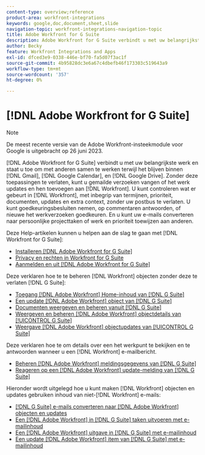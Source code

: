 ```yaml
---
content-type: overview;reference
product-area: workfront-integrations
keywords: google,doc,document,sheet,slide
navigation-topic: workfront-integrations-navigation-topic
title: Adobe Workfront for G Suite
description: Adobe Workfront for G Suite verbindt u met uw belangrijkste werk en staat u toe om met anderen samen te werken terwijl het blijven binnen Gmail, Google Kalender, en de Aandrijving van Google. Zonder deze toepassingen te verlaten, kunt u gemailde verzoeken of het werk updates vangen en hen toevoegen aan Workfront. U kunt controleren wat er in Workfront gebeurt, met inbegrip van vervaldata, prioriteit, documenten, updates en extra context, zonder uw binnen doos te verlaten. U kunt goedkeuringsbesluiten nemen, op commentaren antwoorden, of nieuwe het werkverzoeken goedkeuren. En u kunt uw e-mails converteren naar persoonlijke projecttaken of werk en prioriteit toewijzen aan anderen.
author: Becky
feature: Workfront Integrations and Apps
exl-id: dfced3e9-0338-446e-bf70-fa5d07f3ac1f
source-git-commit: 4b95828dc3e6a67c4dbefb46f173303c519643a9
workflow-type: tm+mt
source-wordcount: '357'
ht-degree: 0%

---
```


# [!DNL Adobe Workfront for G Suite]

>[!NOTE]
>
>De meest recente versie van de Adobe Workfront-insteekmodule voor Google is uitgebracht op 26 juni 2023.

[!DNL Adobe Workfront for G Suite] verbindt u met uw belangrijkste werk en staat u toe om met anderen samen te werken terwijl het blijven binnen [!DNL Gmail], [!DNL Google Calendar], en [!DNL Google Drive]. Zonder deze toepassingen te verlaten, kunt u gemailde verzoeken vangen of het werk updates en hen toevoegen aan [!DNL Workfront]. U kunt controleren wat er gebeurt in [!DNL Workfront], met inbegrip van termijnen, prioriteit, documenten, updates en extra context, zonder uw postbus te verlaten. U kunt goedkeuringsbesluiten nemen, op commentaren antwoorden, of nieuwe het werkverzoeken goedkeuren. En u kunt uw e-mails converteren naar persoonlijke projecttaken of werk en prioriteit toewijzen aan anderen.

Deze Help-artikelen kunnen u helpen aan de slag te gaan met [!DNL Workfront for G Suite]:

* [Installeren [!DNL Adobe Workfront for G Suite]](../../workfront-integrations-and-apps/workfront-for-g-suite/install-workfront-for-gsuite.md)
* [Privacy en rechten in Workfront for G Suite](../../workfront-integrations-and-apps/workfront-for-g-suite/privacy-and-permissions-in-g-suite.md)
* [Aanmelden en uit [!DNL Adobe Workfront for G Suite]](../../workfront-integrations-and-apps/workfront-for-g-suite/log-in-and-out-wf-for-gsuite.md)

Deze verklaren hoe te te beheren [!DNL Workfront] objecten zonder deze te verlaten [!DNL G Suite]:

* [Toegang [!DNL Adobe Workfront] Home-inhoud van [!DNL G Suite]](../../workfront-integrations-and-apps/workfront-for-g-suite/access-wf-home-content-from-g-suite.md)
* [Een update [!DNL Adobe Workfront] object van [!DNL G Suite]](../../workfront-integrations-and-apps/workfront-for-g-suite/update-a-workfront-object-in-gsuite.md)
* [Documenten weergeven en beheren vanuit [!DNL G Suite]](../../workfront-integrations-and-apps/workfront-for-g-suite/view-and-manage-documents-in-gsuite.md)
* [Weergeven en beheren [!DNL Adobe Workfront] objectdetails van [!UICONTROL G Suite]](../../workfront-integrations-and-apps/workfront-for-g-suite/view-manage-work-item-details-in-gsuite.md)
* [Weergave [!DNL Adobe Workfront] objectupdates van [!UICONTROL G Suite]](../../workfront-integrations-and-apps/workfront-for-g-suite/view-object-updates-in-gsuite.md)

Deze verklaren hoe te om details over een het werkpunt te bekijken en te antwoorden wanneer u een [!DNL Workfront] e-mailbericht.

* [Beheren [!DNL Adobe Workfront] meldingsgegevens van [!DNL G Suite]](../../workfront-integrations-and-apps/workfront-for-g-suite/manage-wf-email-notification-details-in-gsuite.md)
* [Reageren op een [!DNL Adobe Workfront] update-melding van [!DNL G Suite]](../../workfront-integrations-and-apps/workfront-for-g-suite/reply-to-wf-update-notification-from-gsuite.md)

Hieronder wordt uitgelegd hoe u kunt maken [!DNL Workfront] objecten en updates gebruiken inhoud van niet-[!DNL Workfront] e-mails:

* [[!DNL G Suite] e-mails converteren naar [!DNL Adobe Workfront] objecten en updates](../../workfront-integrations-and-apps/workfront-for-g-suite/turn-gsuite-emails-into-wf-objects-and-updates.md)
* [Een [!DNL Adobe Workfront] in [!DNL G Suite] taken uitvoeren met e-mailinhoud](../../workfront-integrations-and-apps/workfront-for-g-suite/create-wf-task-in-gsuite-using-email-content.md)
* [Een [!DNL Adobe Workfront] uitgave in [!DNL G Suite] met e-mailinhoud](../../workfront-integrations-and-apps/workfront-for-g-suite/create-wf-issue-in-g-suite-using-email-content.md)
* [Een update [!DNL Adobe Workfront] item van [!DNL G Suite] met e-mailinhoud](../../workfront-integrations-and-apps/workfront-for-g-suite/update-wf-item-using-email-content.md)
